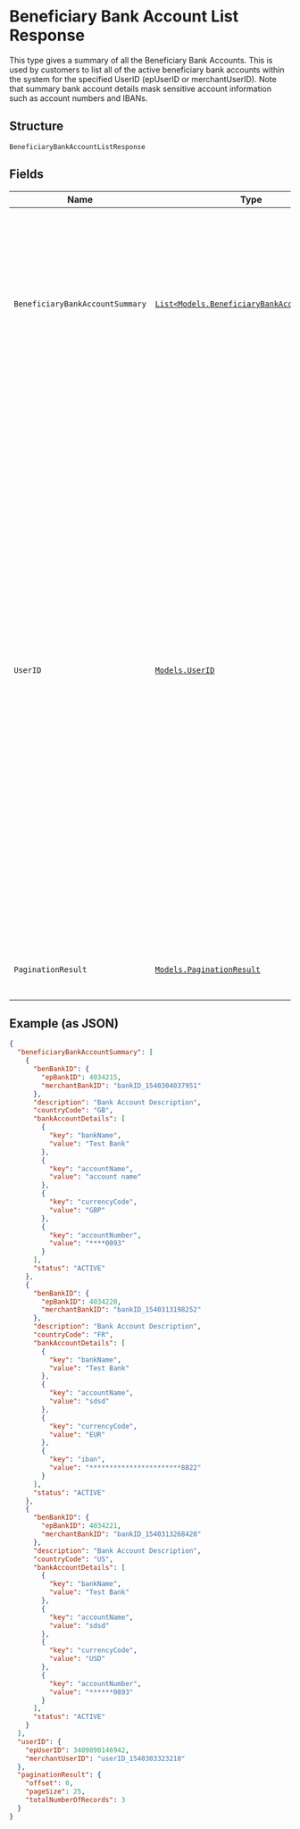 
# Beneficiary Bank Account List Response

This type gives a summary of all the Beneficiary Bank Accounts. This is used by customers to list all of the active beneficiary bank accounts within the system for the specified UserID (epUserID or merchantUserID). Note that summary bank account details mask sensitive account information such as account numbers and IBANs.

## Structure

`BeneficiaryBankAccountListResponse`

## Fields

| Name | Type | Tags | Description |
|  --- | --- | --- | --- |
| `BeneficiaryBankAccountSummary` | [`List<Models.BeneficiaryBankAccountSummary>`](../../doc/models/beneficiary-bank-account-summary.md) | Required | Bank account summary returned in the list beneficiary bank accounts service. The summary version of a bank account does not include the beneficiary identity details. It also masks or obfuscates sensitive data such as account numbers. |
| `UserID` | [`Models.UserID`](../../doc/models/user-id.md) | Required | This group consists of all possible user identifier types. The 'epUserID' field is the VPL generated unique identifier for a User and is the equivalent of a Virtual Account Number (VAN). The 'merchantUserID' is a merchant specified identifier for the User. The 'epUserID', 'merchantUserID' or both 'epUserID' and 'merchantUserID' can be supplied. A mapping will be performed to retrieve the merchant user ID from the supplied EP user ID and vice versa. If both the 'epUserID' and 'merchantUserID' are supplied, a check will be performed to ensure that the two are mapped. If the two provided fields are not mapped, then a validation error code will be returned. At least one of the fields must be populated. |
| `PaginationResult` | [`Models.PaginationResult`](../../doc/models/pagination-result.md) | Required | This returns a paged set of results rather than the full result set. |

## Example (as JSON)

```json
{
  "beneficiaryBankAccountSummary": [
    {
      "benBankID": {
        "epBankID": 4034215,
        "merchantBankID": "bankID_1540304037951"
      },
      "description": "Bank Account Description",
      "countryCode": "GB",
      "bankAccountDetails": [
        {
          "key": "bankName",
          "value": "Test Bank"
        },
        {
          "key": "accountName",
          "value": "account name"
        },
        {
          "key": "currencyCode",
          "value": "GBP"
        },
        {
          "key": "accountNumber",
          "value": "****0093"
        }
      ],
      "status": "ACTIVE"
    },
    {
      "benBankID": {
        "epBankID": 4034220,
        "merchantBankID": "bankID_1540313198252"
      },
      "description": "Bank Account Description",
      "countryCode": "FR",
      "bankAccountDetails": [
        {
          "key": "bankName",
          "value": "Test Bank"
        },
        {
          "key": "accountName",
          "value": "sdsd"
        },
        {
          "key": "currencyCode",
          "value": "EUR"
        },
        {
          "key": "iban",
          "value": "***********************8822"
        }
      ],
      "status": "ACTIVE"
    },
    {
      "benBankID": {
        "epBankID": 4034221,
        "merchantBankID": "bankID_1540313268420"
      },
      "description": "Bank Account Description",
      "countryCode": "US",
      "bankAccountDetails": [
        {
          "key": "bankName",
          "value": "Test Bank"
        },
        {
          "key": "accountName",
          "value": "sdsd"
        },
        {
          "key": "currencyCode",
          "value": "USD"
        },
        {
          "key": "accountNumber",
          "value": "******0893"
        }
      ],
      "status": "ACTIVE"
    }
  ],
  "userID": {
    "epUserID": 3409890146942,
    "merchantUserID": "userID_1540303323210"
  },
  "paginationResult": {
    "offset": 0,
    "pageSize": 25,
    "totalNumberOfRecords": 3
  }
}
```

